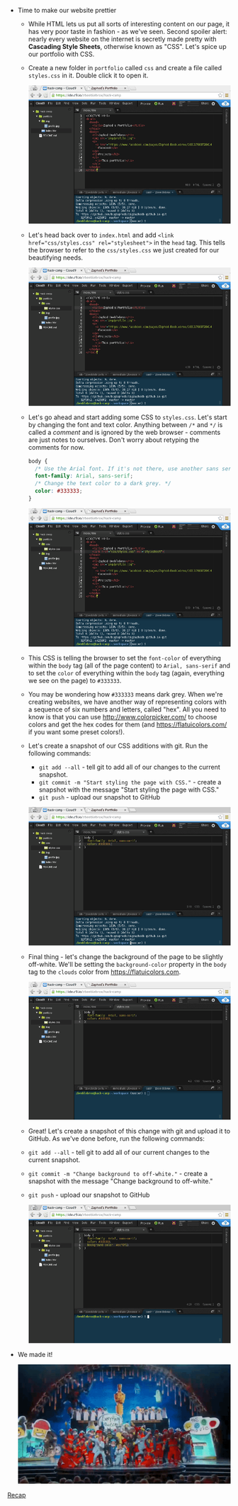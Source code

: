 
- Time to make our website prettier
  - While HTML lets us put all sorts of interesting content on our page, it
    has very poor taste in fashion - as we've seen. Second spoiler alert:
    nearly every website on the internet is secretly made pretty with
    **Cascading Style Sheets**, otherwise known as "CSS". Let's spice up our
    portfolio with CSS.
  - Create a new folder in `portfolio` called `css` and create a file called
    `styles.css` in it. Double click it to open it. 

    ![](img/c9_create_css_directory.gif)

  - Let's head back over to `index.html` and add
  `<link href="css/styles.css" rel="stylesheet">` in the `head` tag. This
  tells the browser to refer to the `css/styles.css` we just created for our
  beautifying needs.

    ![](img/link_css.gif)

  - Let's go ahead and start adding some CSS to `styles.css`. Let's start by
    changing the font and text color. Anything between `/*` and `*/` is called
    a _comment_ and is ignored by the web browser - comments are just notes to
    ourselves. Don't worry about retyping the comments for now.

    ```css
    body {
      /* Use the Arial font. If it's not there, use another sans serif font. */
      font-family: Arial, sans-serif;
      /* Change the text color to a dark grey. */
      color: #333333;
    }
    ```

    ![](img/css_change_text.gif)

  - This CSS is telling the browser to set the `font-color` of everything
    within the `body` tag (all of the page content) to `Arial, sans-serif` and
    to set the `color` of everything within the `body` tag (again, everything
    we see on the page) to `#333333`.
  - You may be wondering how `#333333` means dark grey. When we're creating
    websites, we have another way of representing colors with a sequence of
    six numbers and letters, called "hex". All you need to know is that you
    can use http://www.colorpicker.com/ to choose colors and get the hex codes
    for them (and https://flatuicolors.com/ if you want some preset colors!).
  - Let's create a snapshot of our CSS additions with git. Run the following
    commands:
    - `git add --all` - tell git to add all of our changes to the current
      snapshot.
    - `git commit -m "Start styling the page with CSS."` - create a snapshot
      with the message "Start styling the page with CSS."
    - `git push` - upload our snapshot to GitHub

    ![](img/git_commit_initial_css.gif)

  - Final thing - let's change the background of the page to be slightly
    off-white. We'll be setting the `background-color` property in the `body`
    tag to the `clouds` color from https://flatuicolors.com.

    ![](img/css_change_background_color.gif)

  - Great! Let's create a snapshot of this change with git and upload it to
    GitHub. As we've done before, run the following commands:
  - `git add --all` - tell git to add all of our current changes to the
    current snapshot.
  - `git commit -m "Change background to off-white."` - create a snapshot
    with the message "Change background to off-white."
  - `git push` - upload our snapshot to GitHub

    ![](img/git_commit_background_css.gif)

- We made it!

  ![](img/made_it.gif)

[Recap](recap.md)